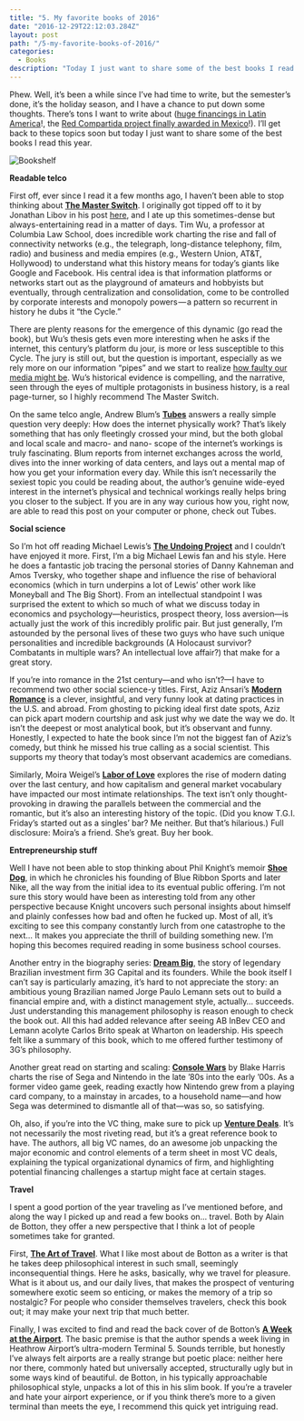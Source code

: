 ```yaml
---
title: "5. My favorite books of 2016"
date: "2016-12-29T22:12:03.284Z"
layout: post
path: "/5-my-favorite-books-of-2016/"
categories:
  - Books
description: "Today I just want to share some of the best books I read this year."
---
```

Phew. Well, it’s been a while since I’ve had time to write, but the semester’s done, it’s the holiday season, and I have a chance to put down some thoughts. There’s tons I want to write about (<a href="https://techcrunch.com/2016/09/28/why-have-some-of-silicon-valleys-top-investors-started-investing-in-latin-america/">huge financings in Latin America</a>!, the <a href="http://www.fiercewireless.com/tech/rivada-networks-dealt-another-blow-mexico-network-deal-vows-to-fight">Red Compartida project finally awarded in Mexico</a>!). I’ll get back to these topics soon but today I just want to share some of the best books I read this year.

<img src="/Bookshelf.JPG" alt="Bookshelf">

<strong>Readable telco</strong>

First off, ever since I read it a few months ago, I haven’t been able to stop thinking about <a href="https://www.amazon.com/Master-Switch-Rise-Information-Empires/dp/0307390993"><b>The Master Switch</b></a>. I originally got tipped off to it by Jonathan Libov in his post <a href="http://whoo.ps/2016/08/31/a-junior-vc">here</a>, and I ate up this sometimes-dense but always-entertaining read in a matter of days. Tim Wu, a professor at Columbia Law School, does incredible work charting the rise and fall of connectivity networks (e.g., the telegraph, long-distance telephony, film, radio) and business and media empires (e.g., Western Union, AT&T, Hollywood) to understand what this history means for today’s giants like Google and Facebook. His central idea is that information platforms or networks start out as the playground of amateurs and hobbyists but eventually, through centralization and consolidation, come to be controlled by corporate interests and monopoly powers — a pattern so recurrent in history he dubs it “the Cycle.” 

There are plenty reasons for the emergence of this dynamic (go read the book), but Wu’s thesis gets even more interesting when he asks if the internet, this century’s platform du jour, is more or less susceptible to this Cycle. The jury is still out, but the question is important, especially as we rely more on our information “pipes” and we start to realize <a href="http://www.nytimes.com/2016/12/22/magazine/facebooks-problem-isnt-fake-news-its-the-rest-of-the-internet.html">how faulty our media might be</a>. Wu’s historical evidence is compelling, and the narrative, seen through the eyes of multiple protagonists in business history, is a real page-turner, so I highly recommend The Master Switch.

On the same telco angle, Andrew Blum’s <a href="https://www.amazon.com/dp/B006FOHWDI/ref=dp-kindle-redirect?_encoding=UTF8&btkr=1"><b>Tubes</b></a> answers a really simple question very deeply: How does the internet physically work? That’s likely something that has only fleetingly crossed your mind, but the both global and local scale and macro- and nano- scope of the internet’s workings is truly fascinating. Blum reports from internet exchanges across the world, dives into the inner working of data centers, and lays out a mental map of how you get your information every day. While this isn’t necessarily the sexiest topic you could be reading about, the author’s genuine wide-eyed interest in the internet’s physical and technical workings really helps bring you closer to the subject. If you are in any way curious how you, right now, are able to read this post on your computer or phone, check out Tubes.

<strong>Social science</strong>

So I’m hot off reading Michael Lewis’s <a href="https://www.amazon.com/Undoing-Project-Friendship-Changed-Minds/dp/0393254593"><b>The Undoing Project</b></a> and I couldn’t have enjoyed it more. First, I’m a big Michael Lewis fan and his style. Here he does a fantastic job tracing the personal stories of Danny Kahneman and Amos Tversky, who together shape and influence the rise of behavioral economics (which in turn underpins a lot of Lewis’ other work like Moneyball and The Big Short). From an intellectual standpoint I was surprised the extent to which so much of what we discuss today in economics and psychology—heuristics, prospect theory, loss aversion—is actually just the work of this incredibly prolific pair. But just generally, I’m astounded by the personal lives of these two guys who have such unique personalities and incredible backgrounds (A Holocaust survivor? Combatants in multiple wars? An intellectual love affair?) that make for a great story.

If you’re into romance in the 21st century—and who isn’t?—I have to recommend two other social science-y titles. First, Aziz Ansari’s <a href="https://www.amazon.com/Modern-Romance-Aziz-Ansari/dp/0143109251"><b>Modern Romance</b></a> is a clever, insightful, and very funny look at dating practices in the U.S. and abroad. From ghosting to picking ideal first date spots, Aziz can pick apart modern courtship and ask just why we date the way we do. It isn’t the deepest or most analytical book, but it’s observant and funny. Honestly, I expected to hate the book since I’m not the biggest fan of Aziz’s comedy, but think he missed his true calling as a social scientist. This supports my theory that today’s most observant academics are comedians.

Similarly, Moira Weigel’s <a href="https://www.amazon.com/Labor-Love-Invention-Moira-Weigel/dp/0374182531"><b>Labor of Love</b></a> explores the rise of modern dating over the last century, and how capitalism and general market vocabulary have impacted our most intimate relationships. The text isn’t only thought-provoking in drawing the parallels between the commercial and the romantic, but it’s also an interesting history of the topic. (Did you know T.G.I. Friday’s started out as a singles’ bar? Me neither. But that’s hilarious.) Full disclosure: Moira’s a friend. She’s great. Buy her book.

<strong>Entrepreneurship stuff</strong>

Well I have not been able to stop thinking about Phil Knight’s memoir <a href="https://www.amazon.com/Shoe-Dog-Memoir-Creator-Nike/dp/1501135910"><b>Shoe Dog</b></a>, in which he chronicles his founding of Blue Ribbon Sports and later Nike, all the way from the initial idea to its eventual public offering. I’m not sure this story would have been as interesting told from any other perspective because Knight uncovers such personal insights about himself and plainly confesses how bad and often he fucked up. Most of all, it’s exciting to see this company constantly lurch from one catastrophe to the next… It makes you appreciate the thrill of building something new. I’m hoping this becomes required reading in some business school courses.

Another entry in the biography series: <a href="https://www.amazon.com/DREAM-BIG-Brazilian-Sicupira-Anheuser-Busch-ebook/dp/B00JUWYGDQ"><b>Dream Big</b></a>, the story of legendary Brazilian investment firm 3G Capital and its founders. While the book itself I can’t say is particularly amazing, it’s hard to not appreciate the story: an ambitious young Brazilian named Jorge Paulo Lemann sets out to build a financial empire and, with a distinct management style, actually… succeeds. Just understanding this management philosophy is reason enough to check the book out. All this had added relevance after seeing AB InBev CEO and Lemann acolyte Carlos Brito speak at Wharton on leadership. His speech felt like a summary of this book, which to me offered further testimony of 3G’s philosophy.

Another great read on starting and scaling: <a href="https://www.amazon.com/dp/B00FJ379XE/ref=dp-kindle-redirect?_encoding=UTF8&btkr=1"><b>Console Wars</b></a> by Blake Harris charts the rise of Sega and Nintendo in the late ’80s into the early ’00s. As a former video game geek, reading exactly how Nintendo grew from a playing card company, to a mainstay in arcades, to a household name—and how Sega was determined to dismantle all of that—was so, so satisfying.

Oh, also, if you’re into the VC thing, make sure to pick up <a href="https://www.amazon.com/Venture-Deals-Smarter-Lawyer-Capitalist-ebook/dp/B01M3UIVW3/ref=dp_kinw_strp_1"><b>Venture Deals</b></a>. It’s not necessarily the most riveting read, but it’s a great reference book to have. The authors, all big VC names, do an awesome job unpacking the major economic and control elements of a term sheet in most VC deals, explaining the typical organizational dynamics of firm, and highlighting potential financing challenges a startup might face at certain stages.

<strong>Travel</strong>

I spent a good portion of the year traveling as I’ve mentioned before, and along the way I picked up and read a few books on… travel. Both by Alain de Botton, they offer a new perspective that I think a lot of people sometimes take for granted.

First, <a href="https://www.amazon.com/dp/B001LOEFZ0/ref=dp-kindle-redirect?_encoding=UTF8&btkr=1"><b>The Art of Travel</b></a>. What I like most about de Botton as a writer is that he takes deep philosophical interest in such small, seemingly inconsequential things. Here he asks, basically, why we travel for pleasure. What is it about us, and our daily lives, that makes the prospect of venturing somewhere exotic seem so enticing, or makes the memory of a trip so nostalgic? For people who consider themselves travelers, check this book out; it may make your next trip that much better.

Finally, I was excited to find and read the back cover of de Botton’s <a href="https://www.amazon.com/dp/B003WUYOR0/ref=dp-kindle-redirect?_encoding=UTF8&btkr=1"><b>A Week at the Airport</b></a>. The basic premise is that the author spends a week living in Heathrow Airport’s ultra-modern Terminal 5. Sounds terrible, but honestly I’ve always felt airports are a really strange but poetic place: neither here nor there, commonly hated but universally accepted, structurally ugly but in some ways kind of beautiful. de Botton, in his typically approachable philosophical style, unpacks a lot of this in his slim book. If you’re a traveler and hate your airport experience, or if you think there’s more to a given terminal than meets the eye, I recommend this quick yet intriguing read.